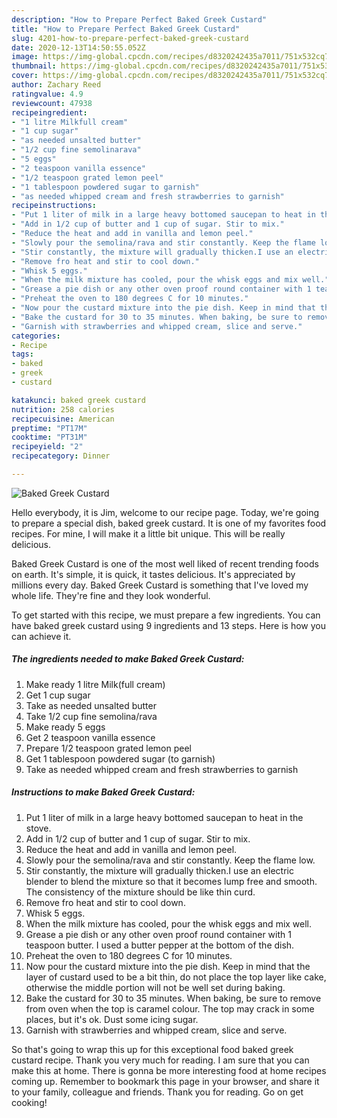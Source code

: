 ```yaml
---
description: "How to Prepare Perfect Baked Greek Custard"
title: "How to Prepare Perfect Baked Greek Custard"
slug: 4201-how-to-prepare-perfect-baked-greek-custard
date: 2020-12-13T14:50:55.052Z
image: https://img-global.cpcdn.com/recipes/d8320242435a7011/751x532cq70/baked-greek-custard-recipe-main-photo.jpg
thumbnail: https://img-global.cpcdn.com/recipes/d8320242435a7011/751x532cq70/baked-greek-custard-recipe-main-photo.jpg
cover: https://img-global.cpcdn.com/recipes/d8320242435a7011/751x532cq70/baked-greek-custard-recipe-main-photo.jpg
author: Zachary Reed
ratingvalue: 4.9
reviewcount: 47938
recipeingredient:
- "1 litre Milkfull cream"
- "1 cup sugar"
- "as needed unsalted butter"
- "1/2 cup fine semolinarava"
- "5 eggs"
- "2 teaspoon vanilla essence"
- "1/2 teaspoon grated lemon peel"
- "1 tablespoon powdered sugar to garnish"
- "as needed whipped cream and fresh strawberries to garnish"
recipeinstructions:
- "Put 1 liter of milk in a large heavy bottomed saucepan to heat in the stove."
- "Add in 1/2 cup of butter and 1 cup of sugar. Stir to mix."
- "Reduce the heat and add in vanilla and lemon peel."
- "Slowly pour the semolina/rava and stir constantly. Keep the flame low."
- "Stir constantly, the mixture will gradually thicken.I use an electric blender to blend the mixture so that it becomes lump free and smooth. The consistency of the mixture should be like thin curd."
- "Remove fro heat and stir to cool down."
- "Whisk 5 eggs."
- "When the milk mixture has cooled, pour the whisk eggs and mix well."
- "Grease a pie dish or any other oven proof round container with 1 teaspoon butter. I used a butter pepper at the bottom of the dish."
- "Preheat the oven to 180 degrees C for 10 minutes."
- "Now pour the custard mixture into the pie dish. Keep in mind that the layer of custard used to be a bit thin, do not place the top layer like cake, otherwise the middle portion will not be well set during baking."
- "Bake the custard for 30 to 35 minutes. When baking, be sure to remove from oven when the top is caramel colour. The top may crack in some places, but it&#39;s ok. Dust some icing sugar."
- "Garnish with strawberries and whipped cream, slice and serve."
categories:
- Recipe
tags:
- baked
- greek
- custard

katakunci: baked greek custard 
nutrition: 258 calories
recipecuisine: American
preptime: "PT17M"
cooktime: "PT31M"
recipeyield: "2"
recipecategory: Dinner

---
```



![Baked Greek Custard](https://img-global.cpcdn.com/recipes/d8320242435a7011/751x532cq70/baked-greek-custard-recipe-main-photo.jpg)

Hello everybody, it is Jim, welcome to our recipe page. Today, we're going to prepare a special dish, baked greek custard. It is one of my favorites food recipes. For mine, I will make it a little bit unique. This will be really delicious.



Baked Greek Custard is one of the most well liked of recent trending foods on earth. It's simple, it is quick, it tastes delicious. It's appreciated by millions every day. Baked Greek Custard is something that I've loved my whole life. They're fine and they look wonderful.


To get started with this recipe, we must prepare a few ingredients. You can have baked greek custard using 9 ingredients and 13 steps. Here is how you can achieve it.

<!--inarticleads1-->

##### The ingredients needed to make Baked Greek Custard:

1. Make ready 1 litre Milk(full cream)
1. Get 1 cup sugar
1. Take as needed unsalted butter
1. Take 1/2 cup fine semolina/rava
1. Make ready 5 eggs
1. Get 2 teaspoon vanilla essence
1. Prepare 1/2 teaspoon grated lemon peel
1. Get 1 tablespoon powdered sugar (to garnish)
1. Take as needed whipped cream and fresh strawberries to garnish




<!--inarticleads2-->

##### Instructions to make Baked Greek Custard:

1. Put 1 liter of milk in a large heavy bottomed saucepan to heat in the stove.
1. Add in 1/2 cup of butter and 1 cup of sugar. Stir to mix.
1. Reduce the heat and add in vanilla and lemon peel.
1. Slowly pour the semolina/rava and stir constantly. Keep the flame low.
1. Stir constantly, the mixture will gradually thicken.I use an electric blender to blend the mixture so that it becomes lump free and smooth. The consistency of the mixture should be like thin curd.
1. Remove fro heat and stir to cool down.
1. Whisk 5 eggs.
1. When the milk mixture has cooled, pour the whisk eggs and mix well.
1. Grease a pie dish or any other oven proof round container with 1 teaspoon butter. I used a butter pepper at the bottom of the dish.
1. Preheat the oven to 180 degrees C for 10 minutes.
1. Now pour the custard mixture into the pie dish. Keep in mind that the layer of custard used to be a bit thin, do not place the top layer like cake, otherwise the middle portion will not be well set during baking.
1. Bake the custard for 30 to 35 minutes. When baking, be sure to remove from oven when the top is caramel colour. The top may crack in some places, but it&#39;s ok. Dust some icing sugar.
1. Garnish with strawberries and whipped cream, slice and serve.




So that's going to wrap this up for this exceptional food baked greek custard recipe. Thank you very much for reading. I am sure that you can make this at home. There is gonna be more interesting food at home recipes coming up. Remember to bookmark this page in your browser, and share it to your family, colleague and friends. Thank you for reading. Go on get cooking!
